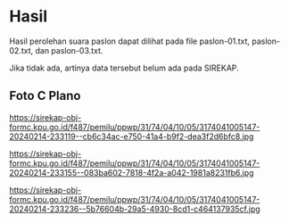 # Hasil

Hasil perolehan suara paslon dapat dilihat pada file paslon-01.txt, paslon-02.txt, dan paslon-03.txt.

Jika tidak ada, artinya data tersebut belum ada pada SIREKAP.

## Foto C Plano

https://sirekap-obj-formc.kpu.go.id/f487/pemilu/ppwp/31/74/04/10/05/3174041005147-20240214-233119--cb6c34ac-e750-41a4-b9f2-dea3f2d6bfc8.jpg

https://sirekap-obj-formc.kpu.go.id/f487/pemilu/ppwp/31/74/04/10/05/3174041005147-20240214-233155--083ba602-7818-4f2a-a042-1981a8231fb6.jpg

https://sirekap-obj-formc.kpu.go.id/f487/pemilu/ppwp/31/74/04/10/05/3174041005147-20240214-233236--5b76604b-29a5-4930-8cd1-c464137935cf.jpg
